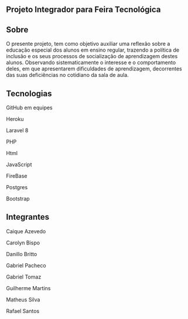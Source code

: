 ## Projeto Integrador para Feira Tecnológica 

## Sobre
O presente projeto, tem como objetivo auxiliar uma reflexão sobre a educação especial dos alunos em ensino regular, trazendo a política de inclusão e os seus processos de socialização de aprendizagem destes alunos. Observando sistematicamente o interesse e o comportamento deles, em que apresentarem dificuldades de aprendizagem, decorrentes das suas deficiências no cotidiano da sala de aula.

## Tecnologias


GitHub em equipes


Heroku


Laravel 8


PHP


Html


JavaScript


FireBase


Postgres


Bootstrap


## Integrantes

Caique Azevedo


Carolyn Bispo


Danillo Britto


Gabriel Pacheco


Gabriel Tomaz


Guilherme Martins


Matheus Silva


Rafael Santos

